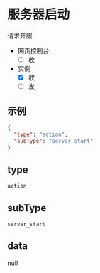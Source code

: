 # 服务器启动

请求开服

- 网页控制台
  - [ ] 收
- 实例
  - [x] 收
  - [ ] 发

## 示例

```json
{
  "type": "action",
  "subType": "server_start"
}
```

## type

`action`

## subType

`server_start`

## data

null
